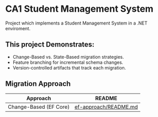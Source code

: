 # CA1 Student Management System
Project which implements a Student Management System in a .NET enviroment.

## This project Demonstrates:
- Change-Based vs. State-Based migration strategies.
- Feature branching for incremental schema changes.
- Version-controlled artifacts that track each migration.

## Migration Approach
| Approach  | README |
| ------------- | ------------- |
| Change-Based (EF Core)  | [ef-approach/README.md](https://github.com/oliv6362/ca1-student-management-system/tree/feat/modify-course-ef/Changed-Based) |
												

